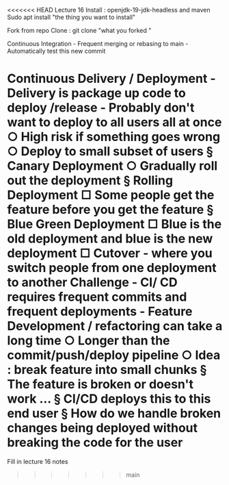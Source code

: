 <<<<<<< HEAD
Lecture 16
Install : openjdk-19-jdk-headless and maven 
Sudo apt install "the thing you want to install" 

Fork from repo 
Clone : git clone "what you forked " 


Continuous Integration 
	- Frequent merging or rebasing to main 
	- Automatically test this new commit 

Continuous Delivery / Deployment 
	- Delivery is package up code to deploy /release 
	- Probably don't want to deploy to all users all at once 
		○ High risk if something goes wrong 
		○ Deploy to small subset of users 
			§ Canary Deployment 
		○ Gradually roll out the deployment 
			§ Rolling Deployment
				□ Some people get the feature before you get the feature 
			§ Blue Green Deployment 
				□ Blue is the old deployment and blue is the new deployment 
				□ Cutover - where you switch people from one deployment to another 
Challenge - CI/ CD requires frequent commits and frequent deployments
	- Feature Development / refactoring can take a long time 
		○ Longer than the commit/push/deploy pipeline 
		○ Idea : break feature into small chunks 
			§ The feature is broken or doesn't work …
			§ CI/CD deploys this to this end user 
			§ How do we handle broken changes being deployed without breaking the code for the user 
=======
Fill in lecture 16 notes 
>>>>>>> main
